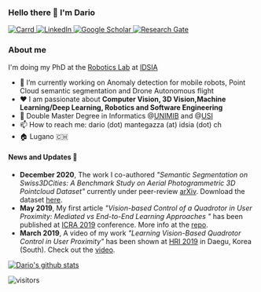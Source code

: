 ### Hello there 👋 I'm Dario


<p> 
<a href="https://dario.carrd.co/" target="_blank">
<img alt="Carrd" src="https://img.shields.io/badge/website-black?style=for-the-badge" />
</a> 
<a href="https://www.linkedin.com/in/dario-mantegazza/" target="_blank">
<img alt="LinkedIn" src="https://img.shields.io/badge/linkedin-0A66C2?&style=for-the-badge&logo=linkedin&logoColor=white" />
</a>
<a href="https://scholar.google.com/citations?user=9bm_WY0AAAAJ&hl=en" target="_blank">
<img alt="Google Scholar" src="https://img.shields.io/badge/Google%20Scholar-4285F4?style=for-the-badge&logo=google%20scholar&logoColor=white" />
</a> 
<a href="https://www.researchgate.net/profile/Dario-Mantegazza" target="_blank">
<img alt="Research Gate" src="https://img.shields.io/badge/resarchgate-00CCBB?style=for-the-badge&logo=researchgate&logoColor=white" />
</a> 
</p>

### About me 

I'm doing my PhD at the [Robotics Lab](https://idsia-robotics.github.io/) at [IDSIA](http://www.idsia.ch/idsia_en.html)
- 🔭 I’m currently working on Anomaly detection for mobile robots, Point Cloud semantic segmentation and Drone Autonomous flight
- ❤️ I am passionate about **Computer Vision, 3D Vision,Machine Learning/Deep Learning, Robotics and Software Engineering** 
- 📜 Double Master Degree in Informatics @[UNIMIB]() and @[USI]()
- 📫 How to reach me: dario (dot) mantegazza (at) idsia (dot) ch
- 🏠 Lugano 🇨🇭

#### News and Updates 📰


- **December 2020**, The work I co-authored *"Semantic Segmentation on Swiss3DCities: A Benchmark Study on Aerial Photogrammetric 3D Pointcloud Dataset"* currently under peer-review [arXiv](https://arxiv.org/abs/2012.12996). Download the dataset [here](https://zenodo.org/record/4390295).
- **May 2019**, My first article *"Vision-based Control of a Quadrotor in User Proximity: Mediated vs End-to-End Learning Approaches "* has been published at [ICRA 2019](https://ieeexplore.ieee.org/document/8794377) conference. More info at the [repo](https://github.com/idsia-robotics/proximity-quadrotor-learning).
- **March 2019**, A video of my work *"Learning Vision-Based Quadrotor Control in User Proximity"* has been shown at [HRI 2019](https://aaai.org/ojs/index.php/AAAI/article/view/5071) in Daegu, Korea (South). Check out the [video](https://www.youtube.com/watch?v=-vVCYxCcGGo).

[![Dario's github stats](https://github-readme-stats.vercel.app/api?username=Dario-Mantegazza&count_private=true&show_icons=true&theme=monokai)](https://github.com/anuraghazra/github-readme-stats)

![visitors](https://visitor-badge.glitch.me/badge?page_id=Dario-Mantegazza.count_visitors)

